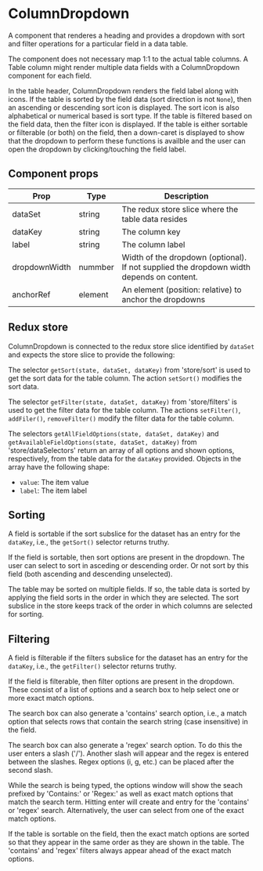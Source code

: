 # ColumnDropdown

A component that renderes a heading and provides a dropdown with sort and filter operations for a particular field in a data table.

The component does not necessary map 1:1 to the actual table columns. A Table column might render multiple data fields with a ColumnDropdown
component for each field.

In the table header, ColumnDropdown renders the field label along with icons. If the table is sorted by the field data (sort direction is not `None`), then an ascending or descending sort icon is displayed. The sort icon is also alphabetical or numerical based is sort type. If the table is filtered based on the field data, then the filter icon is displayed. If the table is either sortable or filterable (or both) on the field, then a down-caret is displayed to show that the dropdown to perform these functions is availble and the user can open the dropdown by clicking/touching the field label. 

## Component props

| Prop               | Type    | Description
| -------------------| ------  | -----------
| dataSet            | string  | The redux store slice where the table data resides
| dataKey            | string  | The column key
| label              | string  | The column label
| dropdownWidth      | nummber | Width of the dropdown (optional). If not supplied the dropdown width depends on content.
| anchorRef          | element | An element (position: relative) to anchor the dropdowns

## Redux store

ColumnDropdown is connected to the redux store slice identified by `dataSet` and expects the store slice to provide the following:

The selector `getSort(state, dataSet, dataKey)` from 'store/sort' is used to get the sort data for the table column. The action `setSort()` modifies the sort data.

The selector `getFilter(state, dataSet, dataKey)` from 'store/filters' is used to get the filter data for the table column. The actions `setFilter()`, `addFiler()`, `removeFilter()` modify the filter data for the table column.

The selectors `getAllFieldOptions(state, dataSet, dataKey)` and `getAvailableFieldOptions(state, dataSet, dataKey)` from 'store/dataSelectors' return an array of all options and shown options, respectively, from the table data for the `dataKey` provided. Objects in the array have the following shape:

* `value`: The item value
* `label`: The item label

## Sorting

A field is sortable if the sort subslice for the dataset has an entry for the `dataKey`, i.e., the `getSort()` selector returns truthy.

If the field is sortable, then sort options are present in the dropdown. The user can select to sort in asceding or descending order. Or not sort by this field (both ascending and descending unselected).

The table may be sorted on multiple fields. If so, the table data is sorted by applying the field sorts in the order in which they are selected. The sort subslice in the store keeps track of the order in which columns are selected for sorting.

## Filtering

A field is filterable if the filters subslice for the dataset has an entry for the `dataKey`, i.e., the `getFilter()` selector returns truthy.

If the field is filterable, then filter options are present in the dropdown. These consist of a list of options and a search box to help select one or more exact match options.

The search box can also generate a 'contains' search option, i.e., a match option that selects rows that contain the search string (case insensitive) in the field.

The search box can also generate a 'regex' search option. To do this the user enters a slash ('/'). Another slash will appear and the regex is entered between the slashes. Regex options (i, g, etc.) can be placed after the second slash.

While the search is being typed, the options window will show the seach prefixed by 'Contains:' or 'Regex:' as well as exact match options that match the search term. Hitting enter will create and entry for the 'contains' or 'regex' search. Alternatively, the user can select from one of the exact match options.

If the table is sortable on the field, then the exact match options are sorted so that they appear in the same order as they are shown in the table. The 'contains' and 'regex' filters always appear ahead of the exact match options.
